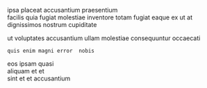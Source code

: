 <!--
title: Compatible exuding synergy
author: Meaghan
date: 2014-06-02-1306
link: 2014-06-02-1306-compatible-exuding-synergy
tags: [service,kittens,directive]
-->

ipsa  placeat accusantium praesentium  
  facilis  quia fugiat
molestiae   inventore totam fugiat eaque ex
ut at dignissimos nostrum   cupiditate  
 	   
ut voluptates  accusantium
 ullam molestiae consequuntur occaecati
 	quis enim magni error  nobis
 eos  ipsam quasi  
aliquam   et et     
 sint     et  et accusantium